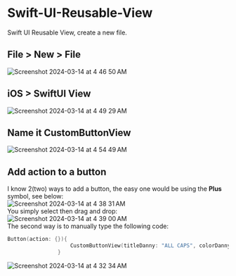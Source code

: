 # Swift-UI-Reusable-View
Swift UI Reusable View, create a new file.<br>
## File > New > File 
![Screenshot 2024-03-14 at 4 46 50 AM](https://github.com/danielurra/Swift-UI-Reusable-View/assets/51704179/09918fa5-4cf5-4b88-849b-017a9a617b43)<br>
## iOS > SwiftUI View
![Screenshot 2024-03-14 at 4 49 29 AM](https://github.com/danielurra/Swift-UI-Reusable-View/assets/51704179/054f66a2-c067-4495-bf88-d9620404947c)
## Name it CustomButtonView
![Screenshot 2024-03-14 at 4 54 49 AM](https://github.com/danielurra/Swift-UI-Reusable-View/assets/51704179/b7e55839-8e3d-49b2-b4c9-31e04f0ff175)

## Add action to a button
I know 2(two) ways to add a button, the easy one would be using the **Plus** symbol, see below:<br>
![Screenshot 2024-03-14 at 4 38 31 AM](https://github.com/danielurra/Swift-UI-Reusable-View/assets/51704179/5b98e829-7f05-4ffd-b403-a05e0c9c9c62)<br>
You simply select then drag and drop:<br>
![Screenshot 2024-03-14 at 4 39 00 AM](https://github.com/danielurra/Swift-UI-Reusable-View/assets/51704179/32f4095b-1e42-4dc4-8f42-1f8003d392a1)<br>
The second way is to manually type the following code:<br>
```swift
Button(action: {}){
                    CustomButtonView(titleDanny: "ALL CAPS", colorDanny: .red)
                }
```
![Screenshot 2024-03-14 at 4 32 34 AM](https://github.com/danielurra/Swift-UI-Reusable-View/assets/51704179/3b164119-b7f8-40a3-b5f8-b57e2fb46a0a)

